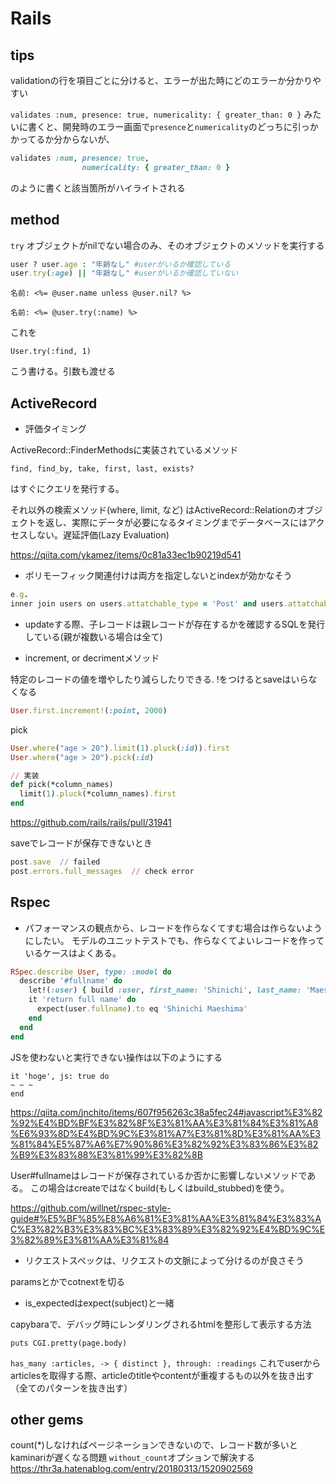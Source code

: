 # Rails

## tips
validationの行を項目ごとに分けると、エラーが出た時にどのエラーか分かりやすい

`validates :num, presence: true, numericality: { greater_than: 0 }`
みたいに書くと、開発時のエラー画面で`presence`と`numericality`のどっちに引っかかってるか分からないが、

```ruby
validates :num, presence: true,
                numericality: { greater_than: 0 }
```
のように書くと該当箇所がハイライトされる

## method

`try`
オブジェクトがnilでない場合のみ、そのオブジェクトのメソッドを実行する

```ruby
user ? user.age : "年齢なし" #userがいるか確認している
user.try(:age) || "年齢なし" #userがいるか確認していない
```

```
名前: <%= @user.name unless @user.nil? %>
```

```
名前: <%= @user.try(:name) %>
```
これを
```
User.try(:find, 1)
```
こう書ける。引数も渡せる

## ActiveRecord

- 評価タイミング

ActiveRecord::FinderMethodsに実装されているメソッド
```
find, find_by, take, first, last, exists?
```
はすぐにクエリを発行する。

それ以外の検索メソッド(where, limit, など)
はActiveRecord::Relationのオブジェクトを返し、実際にデータが必要になるタイミングまでデータベースにはアクセスしない。遅延評価(Lazy Evaluation)

https://qiita.com/ykamez/items/0c81a33ec1b90219d541

- ポリモーフィック関連付けは両方を指定しないとindexが効かなそう
```ruby
e.g.
inner join users on users.attatchable_type = 'Post' and users.attatchable_id = posts.id
```

- updateする際、子レコードは親レコードが存在するかを確認するSQLを発行している(親が複数いる場合は全て)

- increment, or decrimentメソッド

特定のレコードの値を増やしたり減らしたりできる. !をつけるとsaveはいらなくなる
```ruby
User.first.increment!(:point, 2000)
```

pick  
```ruby
User.where("age > 20").limit(1).pluck(:id)).first
User.where("age > 20").pick(:id)

// 実装
def pick(*column_names)
  limit(1).pluck(*column_names).first
end
```
https://github.com/rails/rails/pull/31941

saveでレコードが保存できないとき
```ruby
post.save  // failed
post.errors.full_messages  // check error
```

## Rspec

- パフォーマンスの観点から、レコードを作らなくてすむ場合は作らないようにしたい。
モデルのユニットテストでも、作らなくてよいレコードを作っているケースはよくある。
```ruby
RSpec.describe User, type: :model do
  describe '#fullname' do
    let!(:user) { build :user, first_name: 'Shinichi', last_name: 'Maeshima' }
    it 'return full name' do
      expect(user.fullname).to eq 'Shinichi Maeshima'
    end
  end
end
```

JSを使わないと実行できない操作は以下のようにする
```
it 'hoge', js: true do
~ ~ ~
end
```
https://qiita.com/jnchito/items/607f956263c38a5fec24#javascript%E3%82%92%E4%BD%BF%E3%82%8F%E3%81%AA%E3%81%84%E3%81%A8%E6%93%8D%E4%BD%9C%E3%81%A7%E3%81%8D%E3%81%AA%E3%81%84%E5%87%A6%E7%90%86%E3%82%92%E3%83%86%E3%82%B9%E3%83%88%E3%81%99%E3%82%8B

User#fullnameはレコードが保存されているか否かに影響しないメソッドである。
この場合はcreateではなくbuild(もしくはbuild_stubbed)を使う。

https://github.com/willnet/rspec-style-guide#%E5%BF%85%E8%A6%81%E3%81%AA%E3%81%84%E3%83%AC%E3%82%B3%E3%83%BC%E3%83%89%E3%82%92%E4%BD%9C%E3%82%89%E3%81%AA%E3%81%84 


- リクエストスペックは、リクエストの文脈によって分けるのが良さそう

paramsとかでcotnextを切る

- is_expectedはexpect(subject)と一緒


capybaraで、デバッグ時にレンダリングされるhtmlを整形して表示する方法
```
puts CGI.pretty(page.body)
```

`has_many :articles, -> { distinct }, through: :readings`
これでuserからarticlesを取得する際、articleのtitleやcontentが重複するもの以外を抜き出す（全てのパターンを抜き出す）

## other gems
count(*)しなければページネーションできないので、レコード数が多いとkaminariが遅くなる問題
`without_count`オプションで解決する
https://thr3a.hatenablog.com/entry/20180313/1520902569
